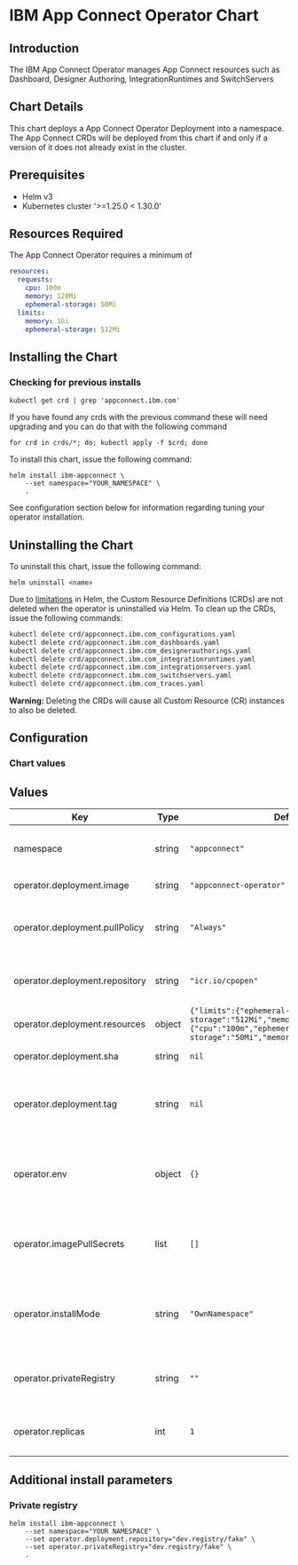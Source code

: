 # IBM App Connect Operator Chart

## Introduction

The IBM App Connect Operator manages App Connect resources such as Dashboard, Designer Authoring, IntegrationRuntimes and SwitchServers

## Chart Details

This chart deploys a App Connect Operator Deployment into a namespace. The App Connect CRDs will be deployed from this chart if and only if a version of it does not already exist in the cluster.

## Prerequisites

- Helm v3
- Kubernetes cluster '>=1.25.0 < 1.30.0'

## Resources Required

The App Connect Operator requires a minimum of

```yaml
resources:
  requests:
    cpu: 100m
    memory: 128Mi
    ephemeral-storage: 50Mi
  limits:
    memory: 1Gi
    ephemeral-storage: 512Mi
```

## Installing the Chart
### Checking for previous installs

```
kubectl get crd | grep 'appconnect.ibm.com'
```

If you have found any crds with the previous command these will need upgrading and you can do that with the following command

```
for crd in crds/*; do; kubectl apply -f $crd; done
```

To install this chart, issue the following command:

```
helm install ibm-appconnect \
    --set namespace="YOUR_NAMESPACE" \
    .
```

See configuration section below for information regarding tuning your operator installation.

## Uninstalling the Chart

To uninstall this chart, issue the following command:

```
helm uninstall <name>
```

Due to [limitations](https://helm.sh/docs/chart_best_practices/custom_resource_definitions/) in Helm, the Custom Resource Definitions (CRDs) are not deleted when the operator is uninstalled via Helm. To clean up the CRDs, issue the following commands:

```bash
kubectl delete crd/appconnect.ibm.com_configurations.yaml
kubectl delete crd/appconnect.ibm.com_dashboards.yaml
kubectl delete crd/appconnect.ibm.com_designerauthorings.yaml
kubectl delete crd/appconnect.ibm.com_integrationruntimes.yaml
kubectl delete crd/appconnect.ibm.com_integrationservers.yaml
kubectl delete crd/appconnect.ibm.com_switchservers.yaml
kubectl delete crd/appconnect.ibm.com_traces.yaml
```

**Warning:** Deleting the CRDs will cause all Custom Resource (CR) instances to also be deleted.

## Configuration
### Chart values
## Values

| Key | Type | Default | Description |
|-----|------|---------|-------------|
| namespace | string | `"appconnect"` | Namespace where you wish to deploy the operator |
| operator.deployment.image | string | `"appconnect-operator"` | Operator image name |
| operator.deployment.pullPolicy | string | `"Always"` | PullPolicy for the operator image (Always, IfNotPresent, or Never) |
| operator.deployment.repository | string | `"icr.io/cpopen"` | Remote repository where you will pull the operator pod  |
| operator.deployment.resources | object | `{"limits":{"ephemeral-storage":"512Mi","memory":"1Gi"},"requests":{"cpu":"100m","ephemeral-storage":"50Mi","memory":"128Mi"}}` | Resource limits to apply to the operator pod |
| operator.deployment.sha | string | `nil` | SHA value of the operator image |
| operator.deployment.tag | string | `nil` | Tag value for the operator image (optional) ignored if you supply SHA value |
| operator.env | object | `{}` | Environment variables that you wish to pass to the operator pod e.g key: "value" |
| operator.imagePullSecrets | list | `[]` | Names of secrets which allow pulling from authenticated registries |
| operator.installMode | string | `"OwnNamespace"` | installMode for the operator to determine at what scope it operates (OwnNamespace|AllNamespaces) |
| operator.privateRegistry | string | `""` | Private registry override to allow users to pull from alternative private registries |
| operator.replicas | int | `1` | Number of replicas for the operator pod (1 recommended) |

## Additional install parameters

### Private registry
```
helm install ibm-appconnect \
    --set namespace="YOUR NAMESPACE" \
    --set operator.deployment.repository="dev.registry/fake" \
    --set operator.privateRegistry="dev.registry/fake" \
    .
```